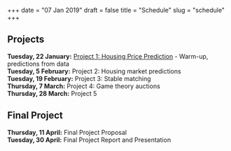 +++
date = "07 Jan 2019"
draft = false
title = "Schedule"
slug = "schedule"
+++

## Projects

**Tuesday, 22 January:** [Project 1: Housing Price Prediction](https://uvammm.github.io/project1/) - Warm-up, predictions from data  
**Tuesday, 5 February:** Project 2: Housing market predictions  
**Tuesday, 19 February:** Project 3: Stable matching  
**Thursday, 7 March:** Project 4: Game theory auctions  
**Thursday, 28 March:** Project 5  

## Final Project

**Thursday, 11 April:** Final Project Proposal  
**Tuesday, 30 April:** Final Project Report and Presentation


<!--
## Preliminary Readings Schedule

This is all tentative, and subject to change.

<b>Week 1:</b> Causal inference: concepts, models and tools
<blockquote>
Causal inference vs. prediction. Treatment effects. Treatment effects in
heterogeneous population. Endogeneity and instrumental
variables. Measuring consumer responses and ROI on advertising as
treatment effect. Other notions of causality: Granger causality and
Pearl's idea of causality.
<p>
<b>Reading:</b> Rubin, Donald B. "Causal inference using potential outcomes:
Design, modeling, decisions." Journal of the American Statistical
Association 100.469 (2005): 322-331.<br>
Blake, Thomas, Chris Nosko, and Steven Tadelis. "Consumer heterogeneity
and paid search effectiveness: A large-scale field experiment."
Econometrica 83.1 (2015): 155-174.
</blockquote>
<p>
<b>Week 2:</b> Machine learning and prediction
<blockquote>
The concept of the learning machine and the concept of risk
minimization. Empirical risk minimization. Types of problems of
Statistical learning theory: pattern recognition, regression and density
estimation. Examples and properties of common algorithms for statistical
learning. Click prediction algorithms, Google's DoubleClick and AdSense.
<P>
<b>Reading:</b> Vapnik, Vladimir. The nature of statistical learning
theory. Springer science & business media, 2013. (Chapter 1)
</blockquote>
<p>
<b>Weeks 3-4:</b> Matching problems
<blockquote>
Introduction to graph theory. Directed and undirected graphs. Graph
degree. Paths and cycles on graphs. Sorting and searching
algorithms. Tree graphs. Matching on bipartite graphs. Common algorithms
for matching on bipartite graphs.
<p>
<b>Reading:</b> Norman L. Biggs, "Discrete Mathematics", Oxford University
Press. (Chapters 15-17)
</blockquote>
</p><p>
<b>Weeks 5-6:</b> Competitive advertising markets
<blockquote>
Introduction to game theory. Games of complete information. Notion of
Nash equilibrium. Games of incomplete information. Notion of Bayes-Nash
equilibrium. Discrete and continuous games. Auctions. Common types of
auctions by design of allocation and payment rules. Multi-unit
auctions. Auctions used for online advertising. Generalized second price
auction and Vickrey-Clarke-Groves mechanism. Recent developments in
online advertising auctions.
<p>
<b>Reading:</b> Gibbons, Robert. Game theory for applied economists. Princeton
University Press, 1992. (Chapters 1 and 3)<br>
M. Gentry, T. Hubbard, D. Nekipelov, H. Paarsch, "Structural
Econometrics of Auctions". MIT Press 
</blockquote>
</p><p>
<b>Week 7:</b> From Game theory to Algorithmic Game Theory
<blockquote>
Approximating best responses and utility guarantees. Possibility (and
impossibility) of implementation of Nash equilibria. Approximating Nash
equilibria.
<p>
<b>Reading:</b> Jason Hartline, "Mechanism Design and Approximation".
http://jasonhartline.com/MDnA (Chapter 1)
</blockquote>
</p><p>
<b>Week 8:</b> Introduction to Economics of Information 
<blockquote>
Informational content of Nash equilibria. Competition and user
information. Information and user privacy. Resent evidence on behavioral
response (and non-response) to changes in privacy.
<p>
<b>Reading:</b> Hal Varian, "Economics of Information Technology"
http://people.ischool.berkeley.edu/~hal/Papers/mattioli/mattioli.html<br>
Tucker, Catherine E. "The economics of advertising and privacy". International journal of Industrial organization 30.3 (2012): 326-329. 
</blockquote>
</p><p>
<b>Week 9:</b> Formal concepts of privacy
<blockquote>
Privacy and privacy threats. Risk of disclosure and a concept of
adversarial attacks. K-anonymity and related concepts. Analyzing
K-anonymous data. Differential privacy. Differential privacy and
robustness. Differential privacy and Machine learning.
<p>
<b>Reading:</b> Lambert, Diane. "Measures of disclosure risk and harm." Journal
of Official Statistics 9.2 (1993): 313.<Br>
Dwork, Cynthia. "Differential privacy: A survey of results."
International Conference on Theory and Applications of Models of
Computation. Springer, Berlin, Heidelberg, 2008.
</blockquote>
</p><p>
<b>Week 10-11:</b> Cryptography and data protection
</p>
<p>
<b>Week 12:</b> Privacy-aware mechanism design
<blockquote>
Differential privacy as condition on strategic responses of
agents. Differentially private prediction of user choices. Designing
mechanisms with formal privacy guarantees.
<p>
<b>Reading:</b> Nissim, Kobbi, Claudio Orlandi, and Rann
Smorodinsky. "Privacy-aware mechanism design." Proceedings of the 13th
ACM Conference on Electronic Commerce. ACM, 2012.<br>
Dwork, Cynthia, and Aaron Roth. "The algorithmic foundations of
differential privacy." (Chapter 10)
</blockquote>
-->




